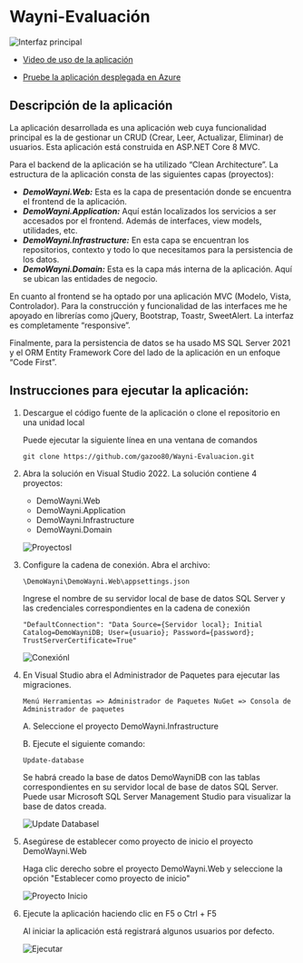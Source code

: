 # Wayni-Evaluación

![Interfaz principal](https://res.cloudinary.com/dryukipp5/image/upload/v1726986241/Wayni/adjvj8pnxzfghvprtzup.png)

* [Video de uso de la aplicación](https://youtu.be/OQUo7ehtV4o)

* [Pruebe la aplicación desplegada en Azure](https://mydemowayni.azurewebsites.net/)

## Descripción de la aplicación

La aplicación desarrollada es una aplicación web cuya funcionalidad principal es la de gestionar un CRUD (Crear, Leer, Actualizar, Eliminar) de usuarios. Esta aplicación está construida en ASP.NET Core 8 MVC.

Para el backend de la aplicación se ha utilizado “Clean Architecture”. La estructura de la aplicación consta de las siguientes capas (proyectos):

* ***DemoWayni.Web:*** Esta es la capa de presentación donde se encuentra el frontend de la aplicación.
* ***DemoWayni.Application:*** Aquí están localizados los servicios a ser accesados por el frontend. Además de interfaces, view models, utilidades, etc.
* ***DemoWayni.Infrastructure:*** En esta capa se encuentran los repositorios, contexto y todo lo que necesitamos para la persistencia de los datos.
* ***DemoWayni.Domain:*** Esta es la capa más interna de la aplicación. Aquí se ubican las entidades de negocio.

En cuanto al frontend se ha optado por una aplicación MVC (Modelo, Vista, Controlador). Para la construcción y funcionalidad de las interfaces me he apoyado en librerías como jQuery, Bootstrap, Toastr, SweetAlert. La interfaz es completamente “responsive”.

Finalmente, para la persistencia de datos se ha usado MS SQL Server 2021 y el ORM Entity Framework Core del lado de la aplicación en un enfoque “Code First”.

## Instrucciones para ejecutar la aplicación:

1. Descargue el código fuente de la aplicación o clone el repositorio en una unidad local

   Puede ejecutar la siguiente línea en una ventana de comandos
  
   ```git clone https://github.com/gazoo80/Wayni-Evaluacion.git```

2. Abra la solución en Visual Studio 2022. La solución contiene 4 proyectos:
   
   * DemoWayni.Web
   * DemoWayni.Application
   * DemoWayni.Infrastructure
   * DemoWayni.Domain

   ![Proyectosl](https://res.cloudinary.com/dryukipp5/image/upload/v1726986033/Wayni/wvlscyqwrknfiegf3ltt.png)

3. Configure la cadena de conexión. Abra el archivo:

    ```\DemoWayni\DemoWayni.Web\appsettings.json```

   Ingrese el nombre de su servidor local de base de datos SQL Server y las credenciales correspondientes en la cadena de 
   conexión

    ```"DefaultConnection": "Data Source={Servidor local}; Initial Catalog=DemoWayniDB; User={usuario}; Password={password}; TrustServerCertificate=True" ```

   ![Conexiónl](https://res.cloudinary.com/dryukipp5/image/upload/v1726986033/Wayni/uuos9jxgmqqwddnr9qty.png)

4. En Visual Studio abra el Administrador de Paquetes para ejecutar las migraciones.

   ```Menú Herramientas => Administrador de Paquetes NuGet => Consola de Administrador de paquetes```
   
   A. Seleccione el proyecto DemoWayni.Infrastructure

   B. Ejecute el siguiente comando:

      ```Update-database```

   Se habrá creado la base de datos DemoWayniDB con las tablas correspondientes en su servidor local de base de datos SQL 
   Server. Puede usar Microsoft SQL Server Management Studio para visualizar la base de datos creada.

   ![Update Databasel](https://res.cloudinary.com/dryukipp5/image/upload/v1726986034/Wayni/asktml3kjtcfrrw9cmm3.png)

5. Asegúrese de establecer como proyecto de inicio el proyecto DemoWayni.Web

   Haga clic derecho sobre el proyecto DemoWayni.Web y seleccione la opción "Establecer como proyecto de inicio"

   ![Proyecto Inicio](https://res.cloudinary.com/dryukipp5/image/upload/v1726986034/Wayni/nkjdd072uh7yj4qbmm89.png)

6. Ejecute la aplicación haciendo clic en F5 o Ctrl + F5

   Al iniciar la aplicación está registrará algunos usuarios por defecto.

   ![Ejecutar](https://res.cloudinary.com/dryukipp5/image/upload/v1726986034/Wayni/mpwhpvrkp7flkmhxj3o5.png)


